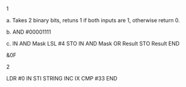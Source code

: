 1

a. Takes 2 binary bits, retuns 1 if both inputs are 1, otherwise return 0.

b. AND #00001111

c. IN
AND Mask LSL #4
STO
IN
AND Mask
OR Result
STO Result
END

&0F

2

LDR #0
IN
STI STRING
INC IX CMP #33 END